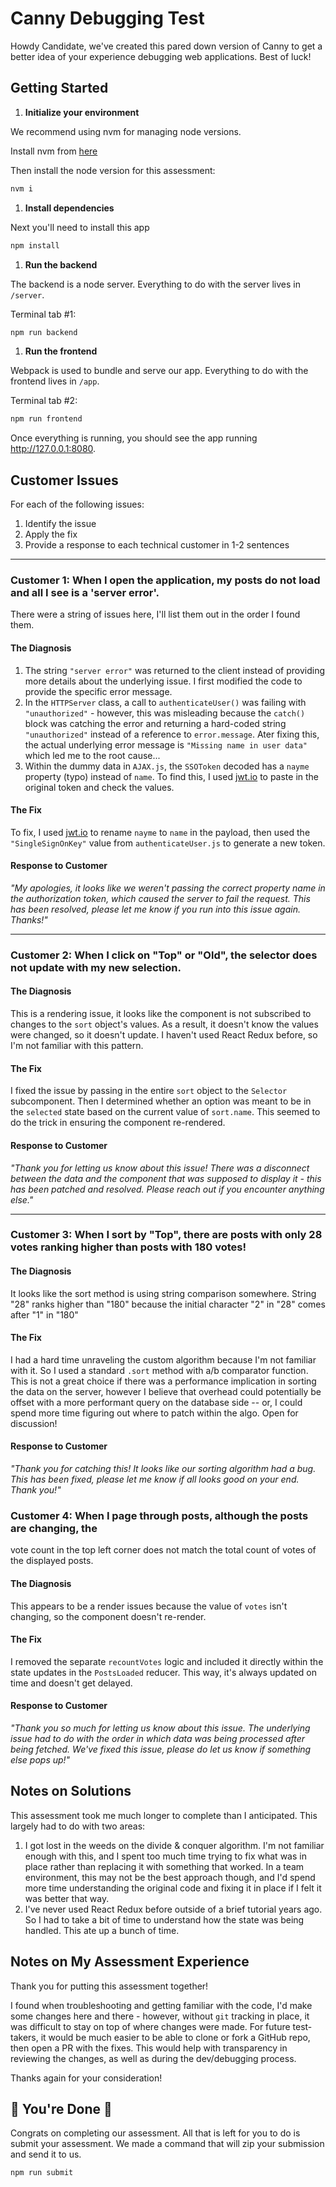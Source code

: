 # Canny Debugging Test

Howdy Candidate, we've created this pared down version of Canny to get a better
idea of your experience debugging web applications. Best of luck!

## Getting Started

1. **Initialize your environment**

We recommend using nvm for managing node versions.

Install nvm from [here](https://github.com/creationix/nvm)

Then install the node version for this assessment:

```sh
nvm i
```

1. **Install dependencies**

Next you'll need to install this app

```sh
npm install
```

1. **Run the backend**

The backend is a node server. Everything to do with the server lives in
`/server`.

Terminal tab #1:

```sh
npm run backend
```

1. **Run the frontend**

Webpack is used to bundle and serve our app. Everything to do with the frontend
lives in `/app`.

Terminal tab #2:

```sh
npm run frontend
```

Once everything is running, you should see the app running
http://127.0.0.1:8080.

## Customer Issues

For each of the following issues:

1. Identify the issue
1. Apply the fix
1. Provide a response to each technical customer in 1-2 sentences

---

### **Customer 1:** When I open the application, my posts do not load and all I see is a 'server error'.

There were a string of issues here, I'll list them out in the order I found
them.

#### The Diagnosis

1. The string `"server error"` was returned to the client instead of providing
   more details about the underlying issue. I first modified the code to provide
   the specific error message.
1. In the `HTTPServer` class, a call to `authenticateUser()` was failing with
   `"unauthorized"` - however, this was misleading because the `catch()` block
   was catching the error and returning a hard-coded string `"unauthorized"`
   instead of a reference to `error.message`. Ater fixing this, the actual
   underlying error message is `"Missing name in user data"` which led me to the
   root cause...
1. Within the dummy data in `AJAX.js`, the `SSOToken` decoded has a `nayme`
   property (typo) instead of `name`. To find this, I used
   [jwt.io](https://jwt.io/) to paste in the original token and check the
   values.

#### The Fix

To fix, I used [jwt.io](https://jwt.io/) to rename `nayme` to `name` in the
payload, then used the `"SingleSignOnKey"` value from `authenticateUser.js` to
generate a new token.

#### Response to Customer

_"My apologies, it looks like we weren't passing the correct property name in
the authorization token, which caused the server to fail the request. This has
been resolved, please let me know if you run into this issue again. Thanks!"_

---

### **Customer 2:** When I click on "Top" or "Old", the selector does not update with my new selection.

#### The Diagnosis

This is a rendering issue, it looks like the component is not subscribed to
changes to the `sort` object's values. As a result, it doesn't know the values
were changed, so it doesn't update. I haven't used React Redux before, so I'm
not familiar with this pattern.

#### The Fix

I fixed the issue by passing in the entire `sort` object to the `Selector`
subcomponent. Then I determined whether an option was meant to be in the
`selected` state based on the current value of `sort.name`. This seemed to do
the trick in ensuring the component re-rendered.

#### Response to Customer

_"Thank you for letting us know about this issue! There was a disconnect between
the data and the component that was supposed to display it - this has been
patched and resolved. Please reach out if you encounter anything else."_

---

### **Customer 3:** When I sort by "Top", there are posts with only 28 votes ranking higher than posts with 180 votes!

#### The Diagnosis

It looks like the sort method is using string comparison somewhere. String "28"
ranks higher than "180" because the initial character "2" in "28" comes after
"1" in "180"

#### The Fix

I had a hard time unraveling the custom algorithm because I'm not familiar with
it. So I used a standard `.sort` method with a/b comparator function. This is
not a great choice if there was a performance implication in sorting the data on
the server, however I believe that overhead could potentially be offset with a
more performant query on the database side -- or, I could spend more time
figuring out where to patch within the algo. Open for discussion!

#### Response to Customer

_"Thank you for catching this! It looks like our sorting algorithm had a bug.
This has been fixed, please let me know if all looks good on your end. Thank
you!"_

### **Customer 4:** When I page through posts, although the posts are changing, the

vote count in the top left corner does not match the total count of votes of the
displayed posts.

#### The Diagnosis

This appears to be a render issues because the value of `votes` isn't changing,
so the component doesn't re-render.

#### The Fix

I removed the separate `recountVotes` logic and included it directly within the
state updates in the `PostsLoaded` reducer. This way, it's always updated on
time and doesn't get delayed.

#### Response to Customer

_"Thank you so much for letting us know about this issue. The underlying issue
had to do with the order in which data was being processed after being fetched.
We've fixed this issue, please do let us know if something else pops up!"_

## Notes on Solutions

This assessment took me much longer to complete than I anticipated. This largely
had to do with two areas:

1. I got lost in the weeds on the divide & conquer algorithm. I'm not familiar
   enough with this, and I spent too much time trying to fix what was in place
   rather than replacing it with something that worked. In a team environment,
   this may not be the best approach though, and I'd spend more time
   understanding the original code and fixing it in place if I felt it was
   better that way.
1. I've never used React Redux before outside of a brief tutorial years ago. So
   I had to take a bit of time to understand how the state was being handled.
   This ate up a bunch of time.

## Notes on My Assessment Experience

Thank you for putting this assessment together!

I found when troubleshooting and getting familiar with the code, I'd make some
changes here and there - however, without `git` tracking in place, it was
difficult to stay on top of where changes were made. For future test-takers, it
would be much easier to be able to clone or fork a GitHub repo, then open a PR
with the fixes. This would help with transparency in reviewing the changes, as
well as during the dev/debugging process.

Thanks again for your consideration!

## 🎉 You're Done 🎉

Congrats on completing our assessment. All that is left for you to do is submit
your assessment. We made a command that will zip your submission and send it to
us.

```sh
npm run submit
```
